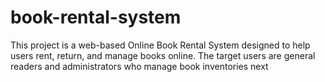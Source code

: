 # book-rental-system
This project is a web-based Online Book Rental System designed to help users rent, return, and manage books online. The target users are general readers and administrators who manage book inventories
next
